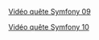 [Vidéo quête Symfony 09](https://www.loom.com/share/f8c42cf2f994443d9c9e797f01f1e975)

[Vidéo quête Symfony 10](https://www.loom.com/share/8751efe6ca484a99b955bc2b68ffc929)
